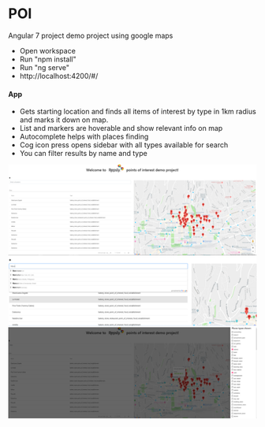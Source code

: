 # POI

Angular 7 project demo project using google maps

<ul>
  <li>Open workspace</li> 
  <li>Run "npm install"</li>
  <li>Run "ng serve"</li>
  <li>http://localhost:4200/#/</li>
</ul>

<h4>App</h4>
<ul>
  <li>Gets starting location and finds all items of interest by type in 1km radius and marks it down on map.</li>
  <li>List and markers are hoverable and show relevant info on map</li>
  <li>Autocomplete helps with places finding</li>
  <li>Cog icon press opens sidebar with all types available for search</li>
  <li>You can filter results by name and type</li>
</ul>

![](Homepage.PNG)
![](autocomplete.PNG)
![](types.PNG)

